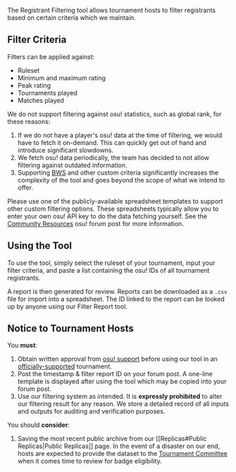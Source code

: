 The Registrant Filtering tool allows tournament hosts to filter registrants based on certain criteria which we maintain.

## Filter Criteria

Filters can be applied against:

- Ruleset
- Minimum and maximum rating
- Peak rating
- Tournaments played
- Matches played

We do not support filtering against osu! statistics, such as global rank, for these reasons:

1. If we do not have a player's osu! data at the time of filtering, we would have to fetch it on-demand. This can quickly get out of hand and introduce significant slowdowns.
2. We fetch osu! data periodically, the team has decided to not allow filtering against outdated information.
3. Supporting [BWS](https://osu.ppy.sh/wiki/en/Tournaments/Badge-weighted_seeding) and other custom criteria significantly increases the complexity of the tool and goes beyond the scope of what we intend to offer.

Please use one of the publicly-available spreadsheet templates to support other custom filtering options. These spreadsheets typically allow you to enter your own osu! API key to do the data fetching yourself. See the [Community Resources](https://osu.ppy.sh/community/forums/topics/2012941?n=1) osu! forum post for more information.

## Using the Tool

To use the tool, simply select the ruleset of your tournament, input your filter criteria, and paste a list containing the osu! IDs of all tournament registrants.

A report is then generated for review. Reports can be downloaded as a `.csv` file for import into a spreadsheet. The ID linked to the report can be looked up by anyone using our Filter Report tool.

## Notice to Tournament Hosts

You **must**:

1. Obtain written approval from [osu! support](mailto:tournaments@ppy.sh) before using our tool in an [officially-supported](https://osu.ppy.sh/wiki/en/Tournaments/Official_support) tournament.
2. Post the timestamp & filter report ID on your forum post. A one-line template is displayed after using the tool which may be copied into your forum post.
3. Use our filtering system as intended. It is **expressly prohibited** to alter our filtering result for any reason. We store a detailed record of all inputs and outputs for auditing and verification purposes.

You should **consider**:

1. Saving the most recent public archive from our [[Replicas#Public Replicas|Public Replicas]] page. In the event of a disaster on our end, hosts are expected to provide the dataset to the [Tournament Committee](https://osu.ppy.sh/wiki/en/People/Tournament_Committee) when it comes time to review for badge eligibility.
